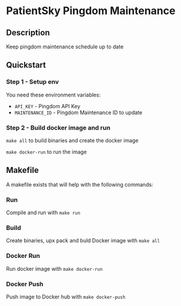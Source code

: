 # PatientSky Pingdom Maintenance

## Description
Keep pingdom maintenance schedule up to date


## Quickstart

### Step 1 - Setup env
You need these environment variables:
- `API_KEY` - Pingdom API Key
- `MAINTENANCE_ID` - Pingdom Maintenance ID to update


### Step 2 - Build docker image and run

`make all` to build binaries and create the docker image

`make docker-run` to run the image

## Makefile
A makefile exists that will help with the following commands:

### Run
Compile and run with `make run`

### Build
Create binaries, upx pack and buld Docker image with `make all`

### Docker Run
Run docker image with `make docker-run`

### Docker Push
Push image to Docker hub with `make docker-push`
